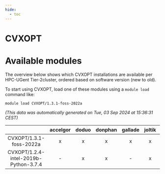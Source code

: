 ```yaml
---
hide:
  - toc
---
```


CVXOPT
======

# Available modules


The overview below shows which CVXOPT installations are available per HPC-UGent Tier-2cluster, ordered based on software version (new to old).

To start using CVXOPT, load one of these modules using a `module load` command like:

```shell
module load CVXOPT/1.3.1-foss-2022a
```

*(This data was automatically generated on Tue, 03 Sep 2024 at 15:36:31 CEST)*  

| |accelgor|doduo|donphan|gallade|joltik|shinx|skitty|
| :---: | :---: | :---: | :---: | :---: | :---: | :---: | :---: |
|CVXOPT/1.3.1-foss-2022a|x|x|x|x|x|-|x|
|CVXOPT/1.2.4-intel-2019b-Python-3.7.4|-|x|x|-|x|-|x|
